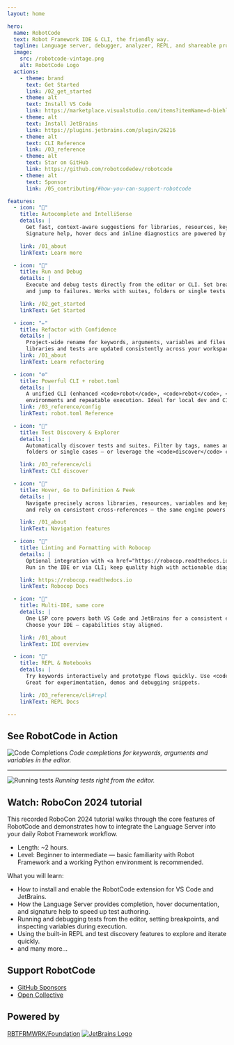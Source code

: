 ```yaml
---
layout: home

hero:
  name: RobotCode
  text: Robot Framework IDE & CLI, the friendly way.
  tagline: Language server, debugger, analyzer, REPL, and shareable profiles for IDE & CI
  image:
    src: /robotcode-vintage.png
    alt: RobotCode Logo
  actions:
    - theme: brand
      text: Get Started
      link: /02_get_started
    - theme: alt
      text: Install VS Code
      link: https://marketplace.visualstudio.com/items?itemName=d-biehl.robotcode
    - theme: alt
      text: Install JetBrains
      link: https://plugins.jetbrains.com/plugin/26216
    - theme: alt
      text: CLI Reference
      link: /03_reference
    - theme: alt
      text: Star on GitHub
      link: https://github.com/robotcodedev/robotcode
    - theme: alt
      text: Sponsor
      link: /05_contributing/#how-you-can-support-robotcode

features:
  - icon: "🧠"
    title: Autocomplete and IntelliSense
    details: |
      Get fast, context‑aware suggestions for libraries, resources, keywords (incl. embedded args), variables and namespaces.
      Signature help, hover docs and inline diagnostics are powered by Robot Framework’s native parser for accuracy in both IDEs.

    link: /01_about
    linkText: Learn more

  - icon: "🐞"
    title: Run and Debug
    details: |
      Execute and debug tests directly from the editor or CLI. Set breakpoints, step through keywords, inspect variables,
      and jump to failures. Works with suites, folders or single tests and integrates with Robot Framework logs/reports.

    link: /02_get_started
    linkText: Get Started

  - icon: "✏️"
    title: Refactor with Confidence
    details: |
      Project‑wide rename for keywords, arguments, variables and files with safe previews. References in resources,
      libraries and tests are updated consistently across your workspace (incl. multi‑root setups).
    link: /01_about
    linkText: Learn refactoring

  - icon: "⚙️"
    title: Powerful CLI + robot.toml
    details: |
      A unified CLI (enhanced <code>robot</code>, <code>rebot</code>, <code>libdoc</code>, <code>discover</code>) plus a central <a href="/03_reference/config">robot.toml</a> for profiles,
      environments and repeatable execution. Ideal for local dev and CI pipelines.
    link: /03_reference/config
    linkText: robot.toml Reference

  - icon: "🧪"
    title: Test Discovery & Explorer
    details: |
      Automatically discover tests and suites. Filter by tags, names and glob patterns. Use the Test Explorer to run suites,
      folders or single cases — or leverage the <code>discover</code> command from the CLI.

    link: /03_reference/cli
    linkText: CLI discover

  - icon: "🔎"
    title: Hover, Go to Definition & Peek
    details: |
      Navigate precisely across libraries, resources, variables and keywords. Peek to definitions inline, jump with F12,
      and rely on consistent cross‑references — the same engine powers VS Code and JetBrains.

    link: /01_about
    linkText: Navigation features

  - icon: "🧹"
    title: Linting and Formatting with Robocop
    details: |
      Optional integration with <a href="https://robocop.readthedocs.io">Robocop</a>: configurable rules, severities and ignores.
      Run in the IDE or via CLI; keep quality high with actionable diagnostics and rule links. Configure via <code>robot.toml</code>.

    link: https://robocop.readthedocs.io
    linkText: Robocop Docs

  - icon: "🧩"
    title: Multi‑IDE, same core
    details: |
      One LSP core powers both VS Code and JetBrains for a consistent experience: completion, navigation, refactoring and diagnostics.
      Choose your IDE — capabilities stay aligned.

    link: /01_about
    linkText: IDE overview

  - icon: "📓"
    title: REPL & Notebooks
    details: |
      Try keywords interactively and prototype flows quickly. Use <code>robotcode repl</code> for local sessions or <code>repl-server</code> in headless setups.
      Great for experimentation, demos and debugging snippets.

    link: /03_reference/cli#repl
    linkText: REPL Docs

---
```


## See RobotCode in Action


![Code Completions](/autocomplete1.gif)
*Code completions for keywords, arguments and variables in the editor.*

---

![Running tests](/running_tests.gif)
*Running tests right from the editor.*


## Watch: RoboCon 2024 tutorial

<lite-youtube videoid="7Uad_250YuI" />

This recorded RoboCon 2024 tutorial walks through the core features of RobotCode and demonstrates how to integrate the Language Server into your daily Robot Framework workflow.

- Length: ~2 hours.
- Level: Beginner to intermediate — basic familiarity with Robot Framework and a working Python environment is recommended.

What you will learn:

- How to install and enable the RobotCode extension for VS Code and JetBrains.
- How the Language Server provides completion, hover documentation, and signature help to speed up test authoring.
- Running and debugging tests from the editor, setting breakpoints, and inspecting variables during execution.
- Using the built-in REPL and test discovery features to explore and iterate quickly.
- and many more...

## Support RobotCode

- [GitHub Sponsors](https://github.com/sponsors/robotcodedev)
- [Open Collective](https://opencollective.com/robotcode)


## Powered by
[RBTFRMWRK/Foundation](https://robotframework.org/foundation)
[![JetBrains Logo](images/jetbrains.svg)](https://jb.gg/OpenSourceSupport)
